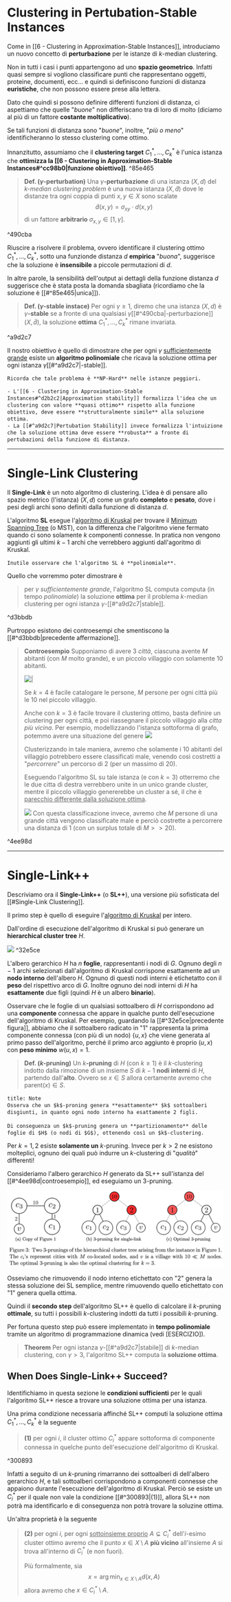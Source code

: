 # Clustering in Pertubation-Stable Instances
Come in [[6 - Clustering in Approximation-Stable Instances]], introduciamo un nuovo concetto di **perturbazione** per le istanze di $k$-median clustering.

Non in tutti i casi i punti appartengono ad uno **spazio geometrico**.
Infatti quasi sempre si vogliono classificare punti che rappresentano oggetti, proteine, documenti, ecc... e quindi si definiscono funzioni di distanza **euristiche**, che non possono essere prese alla lettera.

Dato che quindi si possono definire differenti funzioni di distanza, ci aspettiamo che quelle "*buone*" non differiscano tra di loro di molto (diciamo al più di un fattore **costante moltiplicativo**).

Se tali funzioni di distanza sono "*buone*", inoltre, "*più o meno*" identificheranno lo stesso clustering come ottimo.

Innanzitutto, assumiamo che il **clustering target** $C^*_1, ..., C^*_k$ è l'unica istanza che **ottimizza la [[6 - Clustering in Approximation-Stable Instances#^cc98b0|funzione obiettivo]]**. ^85e465

> **Def. ($\gamma$-perturbation)**
> Una $\gamma$**-perturbazione** di una istanza $(X, d)$ del $k$*-median clustering problem* è una nuova istanza $(X, \tilde{d})$ dove le distanze tra ogni coppia di punti $x,y \in X$ sono scalate $$\tilde{d}(x,y) = \sigma_{xy} \cdot d(x,y)$$ di un fattore **arbitrario** $\sigma_{x,y} \in \left[1, \gamma\right]$.

^490cba

Riuscire a risolvere il problema, ovvero identificare il clustering ottimo $C^*_1, ..., C^*_k$, sotto una funzionde distanza $d$ **empirica** "*buona*", suggerisce che la soluzione è **insensibile** a piccole permutazioni di $d$.

In altre parole, la sensibilità dell'output ai dettagli della funzione distanza $d$ suggerisce che è stata posta la domanda sbagliata (ricordiamo che la soluzione è [[#^85e465|unica]]).

> **Def. ($\gamma$-stable instace)**
> Per ogni $\gamma \geq 1$, diremo che una istanza $(X,d)$ è $\gamma$**-stable** se a fronte di una qualsiasi $\gamma$[[#^490cba|-perturbazione]] $(X, \tilde{d})$, la soluzione **ottima** $C^*_1, ..., C^*_k$ rimane invariata.

^a9d2c7

Il nostro obiettivo è quello di dimostrare che per ogni $\gamma$ <u>sufficientemente grande</u> esiste un **algoritmo polinomiale** che ricava la soluzione ottima per ogni istanza $\gamma$[[#^a9d2c7|-stable]].

```ad-warning
Ricorda che tale problema è **NP-Hard** nelle istanze peggiori.
```


```ad-summary
- L'[[6 - Clustering in Approximation-Stable Instances#^d2b2c2|Approximation stability]] formalizza l'idea che un clustering con valore **quasi ottimo** rispetto alla funzione obiettivo, deve essere **strutturalmente simile** alla soluzione ottima.
- La [[#^a9d2c7|Pertubation Stability]] invece formalizza l'intuizione che la soluzione ottima deve essere **robusta** a fronte di pertubazioni della funzione di distanza.
```

---------
# Single-Link Clustering
Il **Single-Link** è un noto algoritmo di clustering.
L'idea è di pensare allo spazio metrico (l'istanza) $(X,d)$ come un grafo **completo** e **pesato**, dove i pesi degli archi sono definiti dalla funzione di distanza $d$.

L'algoritmo **SL** esegue l'[algoritmo di Kruskal](https://en.wikipedia.org/wiki/Kruskal%27s_algorithm) per trovare il [Minimum Spanning Tree](https://en.wikipedia.org/wiki/Minimum_spanning_tree) (o MST), con la differenza che l'algoritmo viene fermato quando ci sono solamente $k$ componenti connesse.
In pratica non vengono aggiunti gli ultimi $k-1$ archi che verrebbero aggiunti dall'agoritmo di Kruskal.

```ad-note
Inutile osservare che l'algoritmo SL è **polinomiale**.
```

Quello che vorremmo poter dimostrare è

> per $\gamma$ *sufficientemente grande*, l'algoritmo SL computa computa (in tempo *polinomiale*) la soluzione **ottima** per il problema $k$-median clustering per ogni istanza $\gamma$-[[#^a9d2c7|stable]].

^d3bbdb

Purtroppo esistono dei controesempi che smentiscono la [[#^d3bbdb|precedente affermazione]].

> **Controesempio**
> Supponiamo di avere 3 *città*, ciascuna avente $M$ abitanti (con $M$ molto grande), e un piccolo villaggio con solamente $10$ abitanti.
> 
> ![|](BWA_07_1.png)
> 
> Se $k=4$ è facile catalogare le persone, $M$ persone per ogni città più le $10$ nel piccolo villaggio.
> 
> Anche con $k=3$ è facile trovare il clustering ottimo, basta definire un clustering per ogni città, e poi riassegnare il piccolo villaggio alla *citta più vicina*.
> Per esempio, modellizzando l'istanza sottoforma di grafo, potemmo avere una situazione del genere
> ![](BWA_07_2.png)
> 
> Clusterizzando in tale maniera, avremo che solamente i $10$ abitanti del villaggio potrebbero essere classificati male, venendo così costretti a "*percorrere*" un percorso di $2$ (per un massimo di $20$).
> 
> Eseguendo l'algoritmo SL su tale istanza (e con $k=3$) otterremo che le due citta di destra verrebbero unite in un unico grande cluster, mentre il piccolo villaggio genererebbe un cluster a sé, il che è <u>parecchio differente dalla soluzione ottima</u>.
> 
> ![](BWA_07_3.png)
> Con questa classificazione invece, avremo che $M$ persone di una grande città vengono classificate male e perciò costrette a percorrere una distanza di $1$ (con un surplus totale di $M >> 20$).

^4ee98d

------
# Single-Link++
Descriviamo ora il **Single-Link++** (o **SL++**), una versione più sofisticata del [[#Single-Link Clustering]].

Il primo step è quello di eseguire l'[algoritmo di Kruskal](https://en.wikipedia.org/wiki/Kruskal%27s_algorithm) per intero.

Dall'ordine di esecuzione dell'algoritmo di Kruskal si può generare un **hierarchical cluster tree** $H$.

 ![](BWA_07_4.png) ^32e5ce

L'albero gerarchico $H$ ha $n$ **foglie**, rappresentanti i nodi di $G$.
Ognuno degli $n-1$ archi selezionati dall'algoritmo di Kruskal corrispone esattamente ad un **nodo interno** dell'albero $H$.
Ognuno di questi nodi interni è etichetatto con il **peso** del rispettivo arco di $G$.
Inoltre ognuno dei nodi interni di $H$ ha **esattamente** due figli (quindi $H$ è un albero **binario**).

Osservare che le foglie di un qualsiasi sottoalbero di $H$ corrispondono ad una **componente** connessa che appare in qualche punto dell'esecuzione dell'algoritmo di Kruskal.
Per esempio, guardando la [[#^32e5ce|precedente figura]], abbiamo che il sottoalbero radicato in "1" rappresenta la prima componente connessa (con più di un nodo) $\{u, x\}$ che viene generata al primo passo dell'algoritmo, perché il primo arco aggiunto è proprio $(u,x)$ con **peso minimo** $w(u,x) = 1$.

> **Def. ($k$-pruning)**
> Un $k$**-pruning** di $H$ (con $k \geq 1$) è il $k$-clustering indotto dalla rimozione di un insieme $S$ di $k-1$ **nodi interni** di $H$, partendo dall'**alto**.
> Ovvero se $x \in S$ allora certamente avremo che $\text{parent}(x) \in S$.

```ad-important
title: Note
Osserva che un $k$-proning genera **esattamente** $k$ sottoalberi disgiunti, in quanto ogni nodo interno ha esattamente 2 figli.

Di conseguenza un $k$-pruning genera un **partizionamento** delle foglie di $H$ (o nodi di $G$), ottenendo così un $k$-clustering.
```

Per $k=1,2$ esiste **solamente un** $k$-pruning.
Invece per $k > 2$ ne esistono molteplici, ognuno dei quali può indurre un $k$-clustering di "*qualità*" differenti!

Consideriamo l'albero gerarchico $H$ generato da SL++ sull'istanza del [[#^4ee98d|controesempio]], ed eseguiamo un 3-pruning.

![](./img/BWA_07_5.png)

Osseviamo che rimuovendo il nodo interno etichettato con "2" genera la stessa soluzione dei SL semplice, mentre rimuovendo quello etichettato con "1" genera quella ottima.

Quindi il **secondo step** dell'algoritmo SL++ è quello di calcolare il $k$-pruning **ottimale**, su tutti i possibili $k$-clustering indotti da tutti i possibili $k$-pruning.

Per fortuna questo step può essere implementato in **tempo polinomiale** tramite un algoritmo di programmazione dinamica (vedi [ESERCIZIO]).

> **Theorem**
> Per ogni istanza $\gamma$-[[#^a9d2c7|stabile]] di $k$-median clustering, con $\gamma > 3$, l'algoritmo SL++ computa la **soluzione ottima**.

## When Does Single-Link++ Succeed?
Identifichiamo in questa sezione le **condizioni sufficienti** per le quali l'algoritmo SL++ riesce a trovare una soluzione ottima per una istanza.

Una prima condizione necessaria affinché SL++ computi la soluzione ottima $C^*_1, ..., C^*_k$ è la seguente

> **(1)** per ogni $i$, il cluster ottimo $C^*_i$ appare sottoforma di componente connessa in quelche punto dell'esecuzione dell'algoritmo di Kruskal.

^300893

Infatti a seguito di un $k$-pruning rimarranno dei sottoalberi di dell'albero gerarchico $H$, e tali sottoalberi corrispondono a componenti connesse che appaiono durante l'esecuzione dell'algoritmo di Kruskal.
Perciò se esiste un $C^*_i$ per il quale non vale la condizione [[#^300893|(1)]], allora SL++ non potrà ma identificarlo e di conseguenza non potrà trovare la soluzine ottima.

Un'altra proprietà è la seguente

> **(2)** per ogni $i$, per ogni <u>sottoinsieme proprio</u> $A \subsetneq C^*_i$ dell'$i$-esimo cluster ottimo avremo che il punto $x \in X \setminus A$ **più vicino** all'insieme $A$ si trova all'interno di $C^*_i$ (e non fuori).
> 
> Più formalmente, sia $$x = \arg \min_{x \in X \setminus A} d(x, A)$$ allora avremo che $x \in C^*_i \setminus A$.


